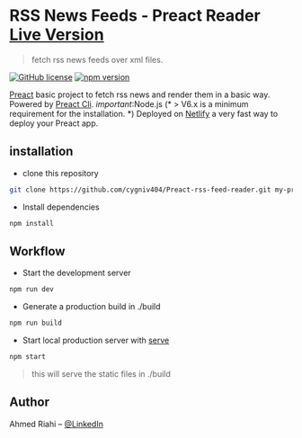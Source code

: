 # RSS News Feeds - Preact Reader [Live Version](https://peaceful-jackson-6df527.netlify.com/)
> fetch rss news feeds over xml files.

[![GitHub license](https://img.shields.io/badge/license-MIT-blue.svg)](https://github.com/facebook/react/blob/master/LICENSE) [![npm version](https://img.shields.io/badge/npm-6.4.1-blue.svg)](https://www.npmjs.com/get-npm)

[Preact](https://preactjs.com/) basic project to fetch rss news and render them in a basic way. Powered by [Preact Cli](https://github.com/developit/preact-cli). *important*:Node.js (* > V6.x is a minimum requirement for the installation. *)
Deployed on [Netlify](https://app.netlify.com) a very fast way to deploy your Preact app.



## installation

 - clone this repository
 ```bash
git clone https://github.com/cygniv404/Preact-rss-feed-reader.git my-preact-app
 ```
 - Install dependencies
 ```bash
 npm install
 ```
## Workflow

- Start the development server
```bash
npm run dev
```
- Generate a production build in ./build
```bash
npm run build
```
- Start local production server with [serve](https://github.com/zeit/serve)
```bash
npm start
```
> this will serve the static files in ./build

## Author

Ahmed Riahi – [@LinkedIn](https://www.linkedin.com/in/ahmed-riahi-24011b85/)
